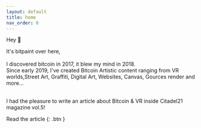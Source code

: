 ```yaml
---
layout: default
title: home
nav_order: 0
---
```


<span class="fs-10">Hey 👋</span><br>



It's bitpaint over here,<br>
<br>
I discovered bitcoin in 2017, it blew my mind in 2018.<br>
Since early 2019, I've created Bitcoin Artistic content ranging from VR worlds,Street Art, Graffiti, Digital Art, Websites, Canvas, Gources render and more...<br>
<br>


I had the pleasure to write an article about Bitcoin & VR inside Citadel21 magazine vol.5!<br>

Read the article
{: .btn }